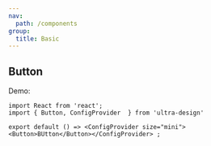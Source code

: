 ```yaml
---
nav:
  path: /components
group:
  title: Basic
---
```


## Button

Demo:

```tsx
import React from 'react';
import { Button, ConfigProvider  } from 'ultra-design'

export default () => <ConfigProvider size="mini"><Button>BUtton</Button></ConfigProvider> ;
```

<API src="./index.ts" />